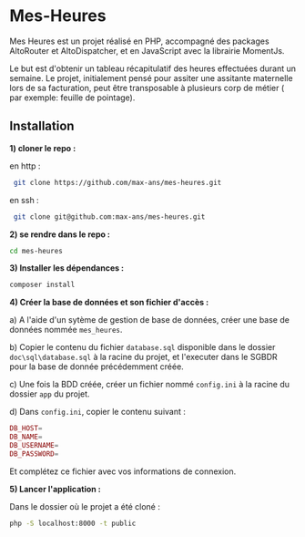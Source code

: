 # Mes-Heures

Mes Heures est un projet réalisé en PHP, accompagné des packages AltoRouter et AltoDispatcher, et en JavaScript avec la librairie MomentJs.

Le but est d'obtenir un tableau récapitulatif des heures effectuées durant un semaine. Le projet, initialement pensé pour assiter une assitante maternelle
lors de sa facturation, peut être transposable à plusieurs corp de métier ( par exemple: feuille de pointage).

## Installation

__1) cloner le repo :__ 

en http :
```bash
 git clone https://github.com/max-ans/mes-heures.git
```
en ssh :
```bash
 git clone git@github.com:max-ans/mes-heures.git
```
__2) se rendre dans le repo :__
```bash
cd mes-heures
```
__3) Installer les dépendances :__
```bash
composer install
```
__4) Créer la base de données et son fichier d'accès :__

a) A l'aide d'un sytème de gestion de base de données, créer une base de données nommée `mes_heures`.

b) Copier le contenu du fichier `database.sql` disponible dans le dossier `doc\sql\database.sql`
   à la racine du projet, et l'executer dans le SGBDR pour la base de donnée précédemment créée.

c) Une fois la BDD créée, créer un fichier nommé `config.ini` à la racine du dossier `app` du projet.

d) Dans `config.ini`, copier le contenu suivant :

```php
DB_HOST=
DB_NAME=
DB_USERNAME=
DB_PASSWORD=
```

Et complétez ce fichier avec vos informations de connexion.

__5) Lancer l'application :__

Dans le dossier où le projet a été cloné :
```bash
php -S localhost:8000 -t public
```
